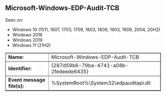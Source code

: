 ## Microsoft-Windows-EDP-Audit-TCB

Seen on:
* Windows 10 (1511, 1607, 1703, 1709, 1803, 1809, 1903, 1909, 2004, 20H2)
* Windows 2016
* Windows 2019
* Windows 11 (21H2)

<table border="1" class="docutils">
  <tbody>
    <tr>
      <td><b>Name:</b></td>
      <td>Microsoft-Windows-EDP-Audit-TCB</td>
    </tr>
    <tr>
      <td><b>Identifier:</b></td>
      <td>{287d59b6-79ba-4741-a08b-2fedeede6435}</td>
    </tr>
    <tr>
      <td><b>Event message file(s):</b></td>
      <td>%SystemRoot%\System32\edpauditapi.dll</td>
    </tr>
  </tbody>
</table>

&nbsp;

